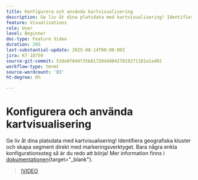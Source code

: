 ```yaml
---
title: Konfigurera och använda kartvisualisering
description: Ge liv åt dina platsdata med kartvisualisering! Identifiera geografiska kluster och skapa segment direkt med markeringsverktyget. Bara några enkla konfigurationssteg så är du redo att börja!
feature: Visualizations
role: User
level: Beginner
doc-type: Feature Video
duration: 295
last-substantial-update: 2025-08-14T00:00:00Z
jira: KT-18759
source-git-commit: 53de0f044f35b81720d488427819271181a1ad02
workflow-type: tm+mt
source-wordcount: '83'
ht-degree: 0%

---
```



# Konfigurera och använda kartvisualisering

Ge liv åt dina platsdata med kartvisualisering! Identifiera geografiska kluster och skapa segment direkt med markeringsverktyget. Bara några enkla konfigurationssteg så är du redo att börja! Mer information finns i [dokumentationen](https://experienceleague.adobe.com/sv/docs/analytics-platform/using/cja-workspace/visualizations/map){target="_blank"}.

>[!VIDEO](https://video.tv.adobe.com/v/3470819/?learn=on&enablevpops)
